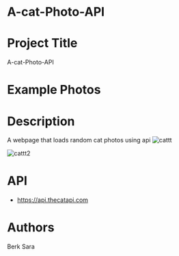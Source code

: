 # A-cat-Photo-API


# Project Title
A-cat-Photo-API 

# Example Photos

# Description
A webpage that loads random cat photos using api
![cattt](https://user-images.githubusercontent.com/91435139/221851699-2f6a8cc6-59cf-46ee-99ff-afe878b14fde.png)

![cattt2](https://user-images.githubusercontent.com/91435139/221851731-e7011dcf-1b8a-4176-8c47-ec0817ffc1b9.png)

# API
* https://api.thecatapi.com

# Authors
Berk Sara 
